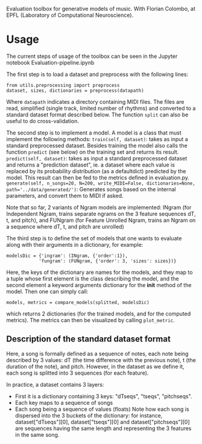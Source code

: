 Evaluation toolbox for generative models of music.
With Florian Colombo, at EPFL (Laboratory of Computational Neuroscience).

# Usage
The current steps of usage of the toolbox can be seen in the Jupyter notebook Evaluation-pipeline.ipynb

The first step is to load a dataset and preprocess with the following lines:
```
from utils.preprocessing import preprocess
dataset, sizes, dictionaries = preprocess(datapath)
```
Where `datapath` indicates a directory containing MIDI files. The files are read, simplified (single track, limited number of rhythms)  and converted to a standard dataset format described below.
The function `split` can also be useful to do cross-validation.

The second step is to implement a model. A model is a class that must implement the following methods:
`train(self, dataset)`: takes as input a standard preprocessed dataset. Besides training the model also calls the function `predict` (see below) on the training set and returns its result.
`predict(self, dataset)`: takes as input a standard preprocessed dataset and returns a "prediction dataset", ie. a dataset where each value is replaced by its probability distribution (as a defaultdict) predicted by the model. This result can then be fed to the metrics defined in evaluation.py.
`generate(self, n_songs=20, N=200, write_MIDI=False, dictionaries=None, path='../data/generated/')`: Generates songs based on the internal parameters, and convert them to MIDI if asked. 

Note that so far, 2 variants of Ngram models are implemented: INgram (for Independent Ngram, trains separate ngrams on the 3 feature sequences dT, t, and pitch), and FUNgram (for Feature Unrolled Ngram, trains an Ngram on a sequence where dT, t, and pitch are unrolled)

The third step is to define the set of models that one wants to evaluate along with their arguments in a dictionary, for example:
```
modelsDic = {'ingram': (INgram, {'order':1}),
            'fungram': (FUNgram, {'order': 3, 'sizes': sizes})}
```
Here, the keys of the dictionary are names for the models, and they map to a tuple whose first element is the class describing the model, and the second element a keyword arguments dictionary for the __init__ method of the model.
Then one can simply call:
```
models, metrics = compare_models(splitted, modelsDic)
```
which returns 2 dictionaries (for the trained models, and for the computed metrics). The metrics can then be visualized by calling `plot_metric`.

## Description of the standard dataset format
Here, a song is formally defined as a sequence of notes, each note being described by 3 values: dT (the time difference with the previous note), t (the duration of the note), and pitch. However, in the dataset as we define it, each song is splitted into 3 sequences (for each feature).
 
In practice, a dataset contains 3 layers:
- First it is a dictionary containing 3 keys: "dTseqs", "tseqs", "pitchseqs".
- Each key maps to a sequence of songs
- Each song being a sequence of values (floats) 
Note how each song is dispersed into the 3 buckets of the dictionary: for instance, dataset["dTseqs"][0], dataset["tseqs"][0] and dataset["pitchseqs"][0] are sequences having the same length and representing the 3 features in the same song.

